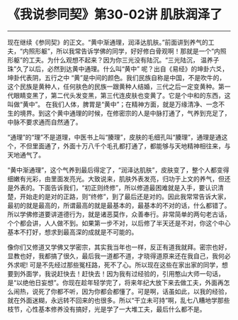 # 《我说参同契》第30-02讲 肌肤润泽了

------

现在继续《参同契》的正文。“黄中渐通理，润泽达肌肤。”前面讲到养气的工夫，“内照形躯”，所以我常告诉学佛的同学，好好修白骨观啊！那就是一个“内照形躯”的工夫。为什么观想不起来？因为你三光没有陆沉。“三光陆沉， 温养子珠”久了以后，必然到达黄中通理。什么叫“黄中” 呢？出自《易经》的坤卦六爻，坤卦代表阴，五行之中 “黄”是中间的颜色。我们民族自称是中国，不是吹牛的， 这个民族是黄种人，任何肤色的民族一跟黄种人结婚，三代之后一定变黄种。第一代眼睛变黑了，第二代头发变黑，第三代连皮肤也变黄了。它是个中和的东西，这叫做“黄中”。 在我们人体，脾胃是“黄中”；在精神方面，就是万缘清净、一念不生的境界。到这个黄中通理的时候，在修密宗的人是中脉打通了，气养到充足了，中脉不要求通而自然通了。

“通理”的“理”不是道理，中医书上叫“腠理”，皮肤的毛细孔叫“腠理”，通理是通这个，不但里面通了，外面十万八千个毛孔都打通了，都能够与天地精神相往来，与天地通气了。

“黄中渐通理”，这个气养到最后得定了，“润泽达肌肤”，皮肤变了，整个人都变得细嫩有光彩，由里面发亮光。大致说来，肌肤外表发亮，归功于上文的养气，但还是外表的。下面告诉我们，“初正则终修”，所以修道最困难就是入手，要认识清楚，开始走的是对的正路，则“终修”，到了最后还是对的。因此我常常告诉大家，最初的就是最高的，所谓最高的就是最基本的，最基本的不对的话，什么都错了。所以学佛修道要讲道德行为，就是诸恶莫作，众善奉行。非常简单的两句老古话，个个都会讲，人人做不到。如果第一步不对，以后修了半天还是不对，你这个中心基本不打好，想求到最高深的成就是不可能的。

像你们又修道又学佛又学密宗，其实我当年也一样，反正有道我就拜。密宗也好，显教也好，我都搞了很久，最后我一道都不道，才晓得道原来还在我自己，我何必外求呢! 可是不先经过那些冤枉路，死不了心。所以现在这些在家出家的同学，想要到外面学，我说赶快去！赶快去！因为我有过经验的，引用憨山大师一句话，是“以绝他日妄想”。你现在趁年轻学完了，将来年纪大放下来去做工夫，外面再怎么闹热，说死了你都不听，因为你都会都懂了。可是啊，话虽如此，以我的经验，就在外面迷糊，永远转不回来的也很多。所以“干立未可持”啊，乱七八糟地学那些枝节，心性基本修养没有搞好，光是学了一大堆工夫，最后什么都不是。